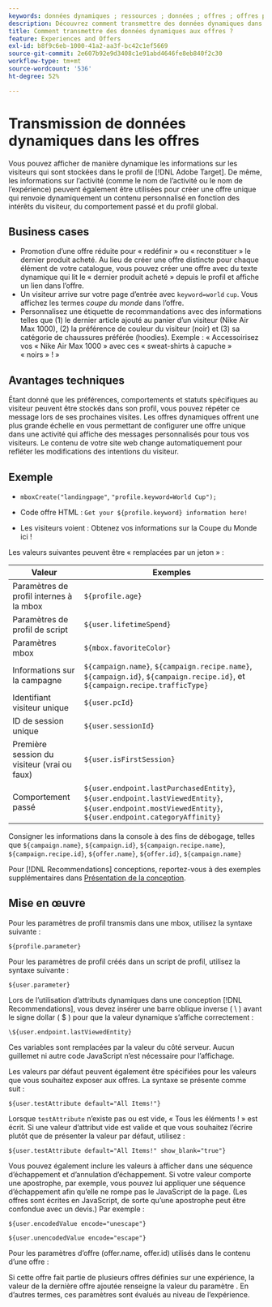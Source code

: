```yaml
---
keywords: données dynamiques ; ressources ; données ; offres ; offres personnalisées ; offres personnelles ; remplacer le jeton
description: Découvrez comment transmettre des données dynamiques dans les offres dans  [!DNL Adobe Target].
title: Comment transmettre des données dynamiques aux offres ?
feature: Experiences and Offers
exl-id: b8f9c6eb-1000-41a2-aa3f-bc42c1ef5669
source-git-commit: 2e607b92e9d3408c1e91abd4646fe8eb840f2c30
workflow-type: tm+mt
source-wordcount: '536'
ht-degree: 52%

---
```


# Transmission de données dynamiques dans les offres

Vous pouvez afficher de manière dynamique les informations sur les visiteurs qui sont stockées dans le profil de [!DNL Adobe Target]. De même, les informations sur l’activité (comme le nom de l’activité ou le nom de l’expérience) peuvent également être utilisées pour créer une offre unique qui renvoie dynamiquement un contenu personnalisé en fonction des intérêts du visiteur, du comportement passé et du profil global.

## Business cases

* Promotion d’une offre réduite pour « redéfinir » ou « reconstituer » le dernier produit acheté. Au lieu de créer une offre distincte pour chaque élément de votre catalogue, vous pouvez créer une offre avec du texte dynamique qui lit le « dernier produit acheté » depuis le profil et affiche un lien dans l’offre.
* Un visiteur arrive sur votre page d’entrée avec `keyword=world` `cup`. Vous affichez les termes *coupe du monde* dans l’offre.
* Personnalisez une étiquette de recommandations avec des informations telles que (1) le dernier article ajouté au panier d’un visiteur (Nike Air Max 1000), (2) la préférence de couleur du visiteur (noir) et (3) sa catégorie de chaussures préférée (hoodies). Exemple : « Accessoirisez vos « Nike Air Max 1000 » avec ces « sweat-shirts à capuche » « noirs » ! »

## Avantages techniques

Étant donné que les préférences, comportements et statuts spécifiques au visiteur peuvent être stockés dans son profil, vous pouvez répéter ce message lors de ses prochaines visites. Les offres dynamiques offrent une plus grande échelle en vous permettant de configurer une offre unique dans une activité qui affiche des messages personnalisés pour tous vos visiteurs. Le contenu de votre site web change automatiquement pour refléter les modifications des intentions du visiteur.

## Exemple

* `mboxCreate("landingpage"`, `"profile.keyword=World Cup");`

* Code offre HTML : `Get your ${profile.keyword} information here!`
* Les visiteurs voient : Obtenez vos informations sur la Coupe du Monde ici !

Les valeurs suivantes peuvent être « remplacées par un jeton » :

| Valeur | Exemples |
|--- |--- |
| Paramètres de profil internes à la mbox | `${profile.age}` |
| Paramètres de profil de script | `${user.lifetimeSpend}` |
| Paramètres mbox | `${mbox.favoriteColor}` |
| Informations sur la campagne | `${campaign.name}`, `${campaign.recipe.name}`, `${campaign.id}`, `${campaign.recipe.id}`, et `${campaign.recipe.trafficType}` |
| Identifiant visiteur unique | `${user.pcId}` |
| ID de session unique | `${user.sessionId}` |
| Première session du visiteur (vrai ou faux) | `${user.isFirstSession}` |
| Comportement passé | `${user.endpoint.lastPurchasedEntity}`, `${user.endpoint.lastViewedEntity}`, `${user.endpoint.mostViewedEntity}`, `${user.endpoint.categoryAffinity}` |

Consigner les informations dans la console à des fins de débogage, telles que `${campaign.name}`, `${campaign.id}`, `${campaign.recipe.name}`, `${campaign.recipe.id}`, `${offer.name}`, `${offer.id}`, `${campaign.name}`

Pour [!DNL Recommendations] conceptions, reportez-vous à des exemples supplémentaires dans [Présentation de la conception](/help/main/c-recommendations/c-design-overview/design-overview.md).

## Mise en œuvre

Pour les paramètres de profil transmis dans une mbox, utilisez la syntaxe suivante :

`${profile.parameter}`

Pour les paramètres de profil créés dans un script de profil, utilisez la syntaxe suivante :

`${user.parameter}`

Lors de l’utilisation d’attributs dynamiques dans une conception [!DNL Recommendations], vous devez insérer une barre oblique inverse ( \ ) avant le signe dollar ( $ ) pour que la valeur dynamique s’affiche correctement :

`\${user.endpoint.lastViewedEntity}`

Ces variables sont remplacées par la valeur du côté serveur. Aucun guillemet ni autre code JavaScript n’est nécessaire pour l’affichage.

Les valeurs par défaut peuvent également être spécifiées pour les valeurs que vous souhaitez exposer aux offres. La syntaxe se présente comme suit :

`${user.testAttribute default="All Items!"}`

Lorsque `testAttribute` n’existe pas ou est vide, « Tous les éléments ! » est écrit. Si une valeur d’attribut vide est valide et que vous souhaitez l’écrire plutôt que de présenter la valeur par défaut, utilisez :

`${user.testAttribute default="All Items!" show_blank="true"}`

Vous pouvez également inclure les valeurs à afficher dans une séquence d’échappement et d’annulation d’échappement. Si votre valeur comporte une apostrophe, par exemple, vous pouvez lui appliquer une séquence d’échappement afin qu’elle ne rompe pas le JavaScript de la page. (Les offres sont écrites en JavaScript, de sorte qu’une apostrophe peut être confondue avec un devis.) Par exemple :

`${user.encodedValue encode="unescape"}`

`${user.unencodedValue encode="escape"}`

Pour les paramètres d’offre (offer.name, offer.id) utilisés dans le contenu d’une offre :

Si cette offre fait partie de plusieurs offres définies sur une expérience, la valeur de la dernière offre ajoutée renseigne la valeur du paramètre . En d’autres termes, ces paramètres sont évalués au niveau de l’expérience.